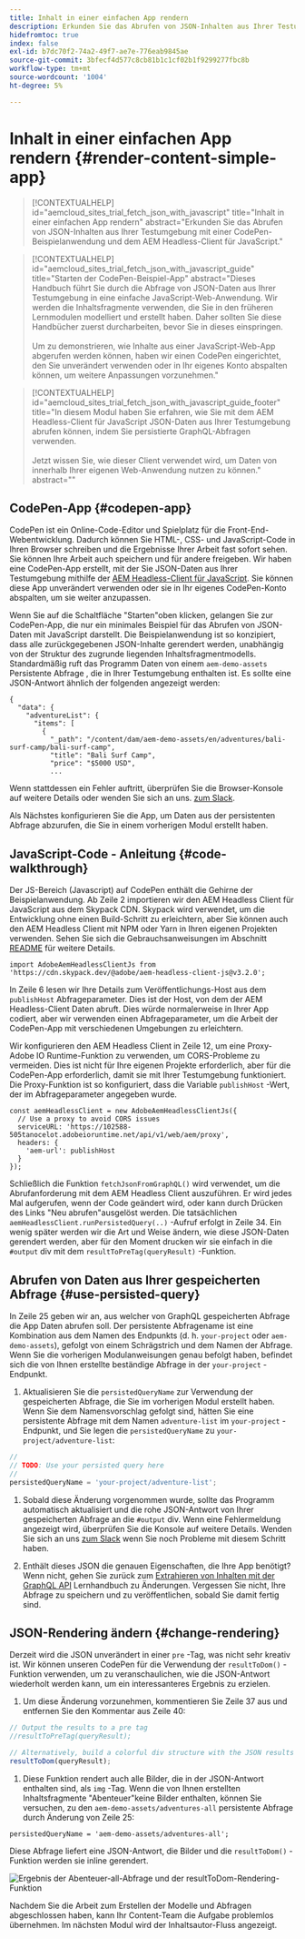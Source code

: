 ```yaml
---
title: Inhalt in einer einfachen App rendern
description: Erkunden Sie das Abrufen von JSON-Inhalten aus Ihrer Testumgebung mit einer CodePen-Beispielanwendung und dem AEM Headless-Client für JavaScript.
hidefromtoc: true
index: false
exl-id: b7dc70f2-74a2-49f7-ae7e-776eab9845ae
source-git-commit: 3bfecf4d577c8cb81b1c1cf02b1f9299277fbc8b
workflow-type: tm+mt
source-wordcount: '1004'
ht-degree: 5%

---
```



# Inhalt in einer einfachen App rendern {#render-content-simple-app}

>[!CONTEXTUALHELP]
>id="aemcloud_sites_trial_fetch_json_with_javascript"
>title="Inhalt in einer einfachen App rendern"
>abstract="Erkunden Sie das Abrufen von JSON-Inhalten aus Ihrer Testumgebung mit einer CodePen-Beispielanwendung und dem AEM Headless-Client für JavaScript."

>[!CONTEXTUALHELP]
>id="aemcloud_sites_trial_fetch_json_with_javascript_guide"
>title="Starten der CodePen-Beispiel-App"
>abstract="Dieses Handbuch führt Sie durch die Abfrage von JSON-Daten aus Ihrer Testumgebung in eine einfache JavaScript-Web-Anwendung. Wir werden die Inhaltsfragmente verwenden, die Sie in den früheren Lernmodulen modelliert und erstellt haben. Daher sollten Sie diese Handbücher zuerst durcharbeiten, bevor Sie in dieses einspringen.<br><br>Um zu demonstrieren, wie Inhalte aus einer JavaScript-Web-App abgerufen werden können, haben wir einen CodePen eingerichtet, den Sie unverändert verwenden oder in Ihr eigenes Konto abspalten können, um weitere Anpassungen vorzunehmen."

>[!CONTEXTUALHELP]
>id="aemcloud_sites_trial_fetch_json_with_javascript_guide_footer"
>title="In diesem Modul haben Sie erfahren, wie Sie mit dem AEM Headless-Client für JavaScript JSON-Daten aus Ihrer Testumgebung abrufen können, indem Sie persistierte GraphQL-Abfragen verwenden.<br><br>Jetzt wissen Sie, wie dieser Client verwendet wird, um Daten von innerhalb Ihrer eigenen Web-Anwendung nutzen zu können."
>abstract=""

## CodePen-App {#codepen-app}

CodePen ist ein Online-Code-Editor und Spielplatz für die Front-End-Webentwicklung. Dadurch können Sie HTML-, CSS- und JavaScript-Code in Ihren Browser schreiben und die Ergebnisse Ihrer Arbeit fast sofort sehen. Sie können Ihre Arbeit auch speichern und für andere freigeben. Wir haben eine CodePen-App erstellt, mit der Sie JSON-Daten aus Ihrer Testumgebung mithilfe der [AEM Headless-Client für JavaScript](https://github.com/adobe/aem-headless-client-js). Sie können diese App unverändert verwenden oder sie in Ihr eigenes CodePen-Konto abspalten, um sie weiter anzupassen.

Wenn Sie auf die Schaltfläche &quot;Starten&quot;oben klicken, gelangen Sie zur CodePen-App, die nur ein minimales Beispiel für das Abrufen von JSON-Daten mit JavaScript darstellt. Die Beispielanwendung ist so konzipiert, dass alle zurückgegebenen JSON-Inhalte gerendert werden, unabhängig von der Struktur des zugrunde liegenden Inhaltsfragmentmodells. Standardmäßig ruft das Programm Daten von einem `aem-demo-assets` Persistente Abfrage , die in Ihrer Testumgebung enthalten ist. Es sollte eine JSON-Antwort ähnlich der folgenden angezeigt werden:

```
{
  "data": {
    "adventureList": {
      "items": [
        {
          "_path": "/content/dam/aem-demo-assets/en/adventures/bali-surf-camp/bali-surf-camp",
          "title": "Bali Surf Camp",
          "price": "$5000 USD",
          ...
```

Wenn stattdessen ein Fehler auftritt, überprüfen Sie die Browser-Konsole auf weitere Details oder wenden Sie sich an uns. [zum Slack](https://adobe-dx-support.slack.com).

Als Nächstes konfigurieren Sie die App, um Daten aus der persistenten Abfrage abzurufen, die Sie in einem vorherigen Modul erstellt haben.

## JavaScript-Code - Anleitung {#code-walkthrough}

Der JS-Bereich (Javascript) auf CodePen enthält die Gehirne der Beispielanwendung. Ab Zeile 2 importieren wir den AEM Headless Client für JavaScript aus dem Skypack CDN. Skypack wird verwendet, um die Entwicklung ohne einen Build-Schritt zu erleichtern, aber Sie können auch den AEM Headless Client mit NPM oder Yarn in Ihren eigenen Projekten verwenden. Sehen Sie sich die Gebrauchsanweisungen im Abschnitt [README](https://github.com/adobe/aem-headless-client-js#aem-headless-client-for-javascript) für weitere Details.

```
import AdobeAemHeadlessClientJs from 'https://cdn.skypack.dev/@adobe/aem-headless-client-js@v3.2.0';
```

In Zeile 6 lesen wir Ihre Details zum Veröffentlichungs-Host aus dem `publishHost` Abfrageparameter. Dies ist der Host, von dem der AEM Headless-Client Daten abruft. Dies würde normalerweise in Ihrer App codiert, aber wir verwenden einen Abfrageparameter, um die Arbeit der CodePen-App mit verschiedenen Umgebungen zu erleichtern.

Wir konfigurieren den AEM Headless Client in Zeile 12, um eine Proxy-Adobe IO Runtime-Funktion zu verwenden, um CORS-Probleme zu vermeiden. Dies ist nicht für Ihre eigenen Projekte erforderlich, aber für die CodePen-App erforderlich, damit sie mit Ihrer Testumgebung funktioniert. Die Proxy-Funktion ist so konfiguriert, dass die Variable `publishHost` -Wert, der im Abfrageparameter angegeben wurde.

```
const aemHeadlessClient = new AdobeAemHeadlessClientJs({
  // Use a proxy to avoid CORS issues
  serviceURL: 'https://102588-505tanocelot.adobeioruntime.net/api/v1/web/aem/proxy',
  headers: {
    'aem-url': publishHost
  }
});
```

Schließlich die Funktion `fetchJsonFromGraphQL()` wird verwendet, um die Abrufanforderung mit dem AEM Headless Client auszuführen. Er wird jedes Mal aufgerufen, wenn der Code geändert wird, oder kann durch Drücken des Links &quot;Neu abrufen&quot;ausgelöst werden. Die tatsächlichen `aemHeadlessClient.runPersistedQuery(..)` -Aufruf erfolgt in Zeile 34. Ein wenig später werden wir die Art und Weise ändern, wie diese JSON-Daten gerendert werden, aber für den Moment drucken wir sie einfach in die `#output` div mit dem `resultToPreTag(queryResult)` -Funktion.

## Abrufen von Daten aus Ihrer gespeicherten Abfrage {#use-persisted-query}

In Zeile 25 geben wir an, aus welcher von GraphQL gespeicherten Abfrage die App Daten abrufen soll. Der persistente Abfragename ist eine Kombination aus dem Namen des Endpunkts (d. h. `your-project` oder `aem-demo-assets`), gefolgt von einem Schrägstrich und dem Namen der Abfrage. Wenn Sie die vorherigen Modulanweisungen genau befolgt haben, befindet sich die von Ihnen erstellte beständige Abfrage in der `your-project` -Endpunkt.

1. Aktualisieren Sie die `persistedQueryName` zur Verwendung der gespeicherten Abfrage, die Sie im vorherigen Modul erstellt haben. Wenn Sie dem Namensvorschlag gefolgt sind, hätten Sie eine persistente Abfrage mit dem Namen `adventure-list` im `your-project` -Endpunkt, und Sie legen die `persistedQueryName` zu `your-project/adventure-list`:

```javascript
//
// TODO: Use your persisted query here
//
persistedQueryName = 'your-project/adventure-list';
```

1. Sobald diese Änderung vorgenommen wurde, sollte das Programm automatisch aktualisiert und die rohe JSON-Antwort von Ihrer gespeicherten Abfrage an die `#output` div. Wenn eine Fehlermeldung angezeigt wird, überprüfen Sie die Konsole auf weitere Details. Wenden Sie sich an uns [zum Slack](https://adobe-dx-support.slack.com) wenn Sie noch Probleme mit diesem Schritt haben.

1. Enthält dieses JSON die genauen Eigenschaften, die Ihre App benötigt? Wenn nicht, gehen Sie zurück zum [Extrahieren von Inhalten mit der GraphQL API](https://experience.adobe.com/experiencemanager/learn/extract_content_using_graphql) Lernhandbuch zu Änderungen. Vergessen Sie nicht, Ihre Abfrage zu speichern und zu veröffentlichen, sobald Sie damit fertig sind.

## JSON-Rendering ändern {#change-rendering}

Derzeit wird die JSON unverändert in einer `pre` -Tag, was nicht sehr kreativ ist. Wir können unseren CodePen für die Verwendung der `resultToDom()` -Funktion verwenden, um zu veranschaulichen, wie die JSON-Antwort wiederholt werden kann, um ein interessanteres Ergebnis zu erzielen.

1. Um diese Änderung vorzunehmen, kommentieren Sie Zeile 37 aus und entfernen Sie den Kommentar aus Zeile 40:

```javascript
// Output the results to a pre tag
//resultToPreTag(queryResult);

// Alternatively, build a colorful div structure with the JSON results and render images inline
resultToDom(queryResult);
```

1. Diese Funktion rendert auch alle Bilder, die in der JSON-Antwort enthalten sind, als `img` -Tag. Wenn die von Ihnen erstellten Inhaltsfragmente &quot;Abenteuer&quot;keine Bilder enthalten, können Sie versuchen, zu den `aem-demo-assets/adventures-all` persistente Abfrage durch Änderung von Zeile 25:

```
persistedQueryName = 'aem-demo-assets/adventures-all';
```

Diese Abfrage liefert eine JSON-Antwort, die Bilder und die `resultToDom()` -Funktion werden sie inline gerendert.

![Ergebnis der Abenteuer-all-Abfrage und der resultToDom-Rendering-Funktion](assets/do-not-localize/adventures-all-query-result.png)

Nachdem Sie die Arbeit zum Erstellen der Modelle und Abfragen abgeschlossen haben, kann Ihr Content-Team die Aufgabe problemlos übernehmen. Im nächsten Modul wird der Inhaltsautor-Fluss angezeigt.
